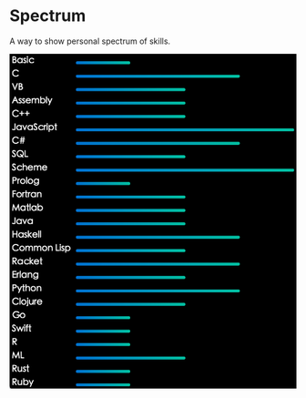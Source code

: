 # Spectrum
A way to show personal spectrum of skills.

![skill spectrum](https://github.com/thzt/Spectrum/blob/master/image/skill-spectrum.png)
